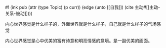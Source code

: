 #! (ink pub (attr (type Topic) (p curr)) (edge (unto [[自我]]) (cite 主动#[[主动-关系-被动]])))

内心世界感觉是什么样子的，外面世界就是什么样子，自己就是什么样子的气场感觉

内心世界感觉是心中优美的富有诗意和明亮情感的意境。是一副优美的画面。

